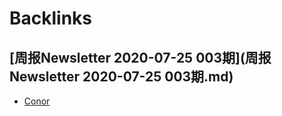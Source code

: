 
# Backlinks
## [周报Newsletter 2020-07-25 003期](周报Newsletter 2020-07-25 003期.md)
- [Conor](Conor.md)


